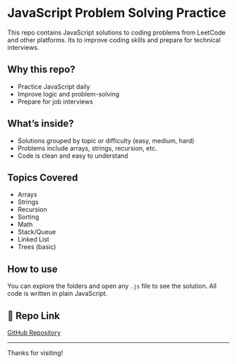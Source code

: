 # JavaScript Problem Solving Practice

This repo contains JavaScript solutions to coding problems from LeetCode and other platforms. Its to improve coding skills and prepare for technical interviews.

## Why this repo?

- Practice JavaScript daily
- Improve logic and problem-solving
- Prepare for job interviews

## What’s inside?

- Solutions grouped by topic or difficulty (easy, medium, hard)
- Problems include arrays, strings, recursion, etc.
- Code is clean and easy to understand

## Topics Covered

- Arrays
- Strings
- Recursion
- Sorting
- Math
- Stack/Queue
- Linked List
- Trees (basic)

## How to use

You can explore the folders and open any `.js` file to see the solution. All code is written in plain JavaScript.

## 🔗 Repo Link

[GitHub Repository](https://github.com/deepak1967/js-problem-solving.git)

---

Thanks for visiting!
